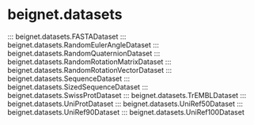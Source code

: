 # beignet.datasets

::: beignet.datasets.FASTADataset
::: beignet.datasets.RandomEulerAngleDataset
::: beignet.datasets.RandomQuaternionDataset
::: beignet.datasets.RandomRotationMatrixDataset
::: beignet.datasets.RandomRotationVectorDataset
::: beignet.datasets.SequenceDataset
::: beignet.datasets.SizedSequenceDataset
::: beignet.datasets.SwissProtDataset
::: beignet.datasets.TrEMBLDataset
::: beignet.datasets.UniProtDataset
::: beignet.datasets.UniRef50Dataset
::: beignet.datasets.UniRef90Dataset
::: beignet.datasets.UniRef100Dataset
